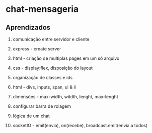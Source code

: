 ﻿# chat-mensageria

## Aprendizados

1. comunicação entre servidor e cliente
2. express - create server
3. html - criação de multiplas pages em um só arquivo
4. css - display:flex, disposição do layout
5. organização de classes e ids
6. html - divs, inputs, span, ul & li
7. dimensões - max-width, witdth, lenght, max-lenght
8. configurar barra de rolagem
9. lógica de um chat

10. socketIO - emit(envia), on(recebe), broadcast.emit(envia a todos)
